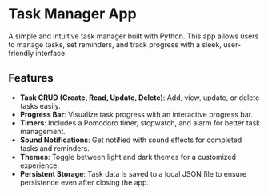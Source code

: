 # Task Manager App

A simple and intuitive task manager built with Python. This app allows users to manage tasks, set reminders, and track progress with a sleek, user-friendly interface.

## Features

- **Task CRUD (Create, Read, Update, Delete)**: Add, view, update, or delete tasks easily.
- **Progress Bar**: Visualize task progress with an interactive progress bar.
- **Timers**: Includes a Pomodoro timer, stopwatch, and alarm for better task management.
- **Sound Notifications**: Get notified with sound effects for completed tasks and reminders.
- **Themes**: Toggle between light and dark themes for a customized experience.
- **Persistent Storage**: Task data is saved to a local JSON file to ensure persistence even after closing the app.
